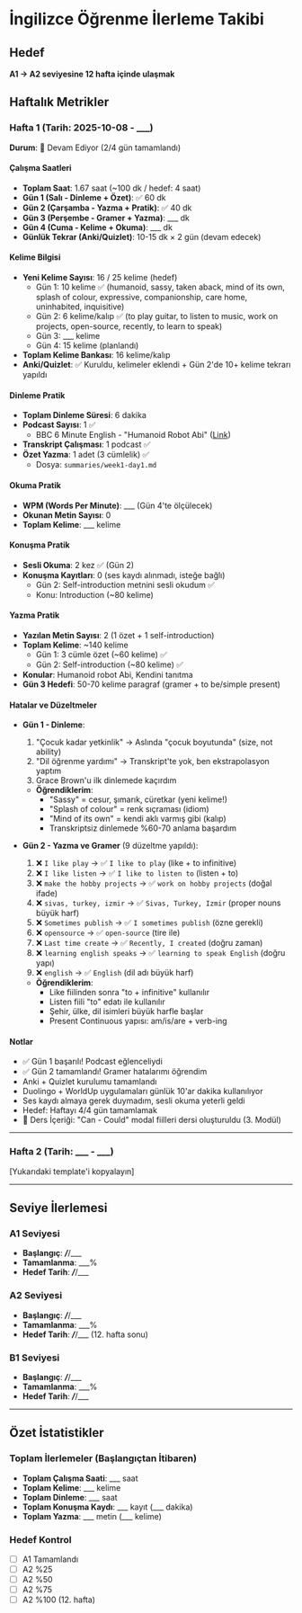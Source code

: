# İngilizce Öğrenme İlerleme Takibi

## Hedef
**A1 → A2 seviyesine 12 hafta içinde ulaşmak**

## Haftalık Metrikler

### Hafta 1 (Tarih: 2025-10-08 - ___)

**Durum**: 🔄 Devam Ediyor (2/4 gün tamamlandı)

#### Çalışma Saatleri
- **Toplam Saat**: 1.67 saat (~100 dk / hedef: 4 saat)
- **Gün 1 (Salı - Dinleme + Özet)**: ✅ 60 dk
- **Gün 2 (Çarşamba - Yazma + Pratik)**: ✅ 40 dk
- **Gün 3 (Perşembe - Gramer + Yazma)**: ___ dk
- **Gün 4 (Cuma - Kelime + Okuma)**: ___ dk
- **Günlük Tekrar (Anki/Quizlet)**: 10-15 dk × 2 gün (devam edecek)

#### Kelime Bilgisi
- **Yeni Kelime Sayısı**: 16 / 25 kelime (hedef)
  - Gün 1: 10 kelime ✅ (humanoid, sassy, taken aback, mind of its own, splash of colour, expressive, companionship, care home, uninhabited, inquisitive)
  - Gün 2: 6 kelime/kalıp ✅ (to play guitar, to listen to music, work on projects, open-source, recently, to learn to speak)
  - Gün 3: ___ kelime
  - Gün 4: 15 kelime (planlandı)
- **Toplam Kelime Bankası**: 16 kelime/kalıp
- **Anki/Quizlet**: ✅ Kuruldu, kelimeler eklendi + Gün 2'de 10+ kelime tekrarı yapıldı

#### Dinleme Pratik
- **Toplam Dinleme Süresi**: 6 dakika
- **Podcast Sayısı**: 1 ✅
  - BBC 6 Minute English - "Humanoid Robot Abi" ([Link](https://www.bbc.co.uk/learningenglish/english/features/6-minute-english_2025/ep-250918))
- **Transkript Çalışması**: 1 podcast ✅
- **Özet Yazma**: 1 adet (3 cümlelik) ✅
  - Dosya: `summaries/week1-day1.md`

#### Okuma Pratik
- **WPM (Words Per Minute)**: ___ (Gün 4'te ölçülecek)
- **Okunan Metin Sayısı**: 0
- **Toplam Kelime**: ___ kelime

#### Konuşma Pratik
- **Sesli Okuma**: 2 kez ✅ (Gün 2)
- **Konuşma Kayıtları**: 0 (ses kaydı alınmadı, isteğe bağlı)
  - Gün 2: Self-introduction metnini sesli okudum ✅
  - Konu: Introduction (~80 kelime)

#### Yazma Pratik
- **Yazılan Metin Sayısı**: 2 (1 özet + 1 self-introduction)
- **Toplam Kelime**: ~140 kelime
  - Gün 1: 3 cümle özet (~60 kelime) ✅
  - Gün 2: Self-introduction (~80 kelime) ✅
- **Konular**: Humanoid robot Abi, Kendini tanıtma
- **Gün 3 Hedefi**: 50-70 kelime paragraf (gramer + to be/simple present)

#### Hatalar ve Düzeltmeler
- **Gün 1 - Dinleme**:
  1. "Çocuk kadar yetkinlik" → Aslında "çocuk boyutunda" (size, not ability)
  2. "Dil öğrenme yardımı" → Transkript'te yok, ben ekstrapolasyon yaptım
  3. Grace Brown'u ilk dinlemede kaçırdım
  - **Öğrendiklerim**:
    - "Sassy" = cesur, şımarık, cüretkar (yeni kelime!)
    - "Splash of colour" = renk sıçraması (idiom)
    - "Mind of its own" = kendi aklı varmış gibi (kalıp)
    - Transkriptsiz dinlemede %60-70 anlama başardım

- **Gün 2 - Yazma ve Gramer** (9 düzeltme yapıldı):
  1. ❌ `I like play` → ✅ `I like to play` (like + to infinitive)
  2. ❌ `I like listen` → ✅ `I like to listen to` (listen + to)
  3. ❌ `make the hobby projects` → ✅ `work on hobby projects` (doğal ifade)
  4. ❌ `sivas, turkey, izmir` → ✅ `Sivas, Turkey, Izmir` (proper nouns büyük harf)
  5. ❌ `Sometimes publish` → ✅ `I sometimes publish` (özne gerekli)
  6. ❌ `opensource` → ✅ `open-source` (tire ile)
  7. ❌ `Last time create` → ✅ `Recently, I created` (doğru zaman)
  8. ❌ `learning english speaks` → ✅ `learning to speak English` (doğru yapı)
  9. ❌ `english` → ✅ `English` (dil adı büyük harf)
  - **Öğrendiklerim**:
    - Like fiilinden sonra "to + infinitive" kullanılır
    - Listen fiili "to" edatı ile kullanılır
    - Şehir, ülke, dil isimleri büyük harfle başlar
    - Present Continuous yapısı: am/is/are + verb-ing

#### Notlar
- ✅ Gün 1 başarılı! Podcast eğlenceliydi
- ✅ Gün 2 tamamlandı! Gramer hatalarımı öğrendim
- Anki + Quizlet kurulumu tamamlandı
- Duolingo + WorldUp uygulamaları günlük 10'ar dakika kullanılıyor
- Ses kaydı almaya gerek duymadım, sesli okuma yeterli geldi
- Hedef: Haftayı 4/4 gün tamamlamak
- 📝 Ders İçeriği: "Can - Could" modal fiilleri dersi oluşturuldu (3. Modül)

---

### Hafta 2 (Tarih: ___ - ___)
[Yukarıdaki template'i kopyalayın]

---

## Seviye İlerlemesi

### A1 Seviyesi
- **Başlangıç**: ___/___/___
- **Tamamlanma**: ___%
- **Hedef Tarih**: ___/___/___

### A2 Seviyesi
- **Başlangıç**: ___/___/___
- **Tamamlanma**: ___%
- **Hedef Tarih**: ___/___/___ (12. hafta sonu)

### B1 Seviyesi
- **Başlangıç**: ___/___/___
- **Tamamlanma**: ___%
- **Hedef Tarih**: ___/___/___

---

## Özet İstatistikler

### Toplam İlerlemeler (Başlangıçtan İtibaren)
- **Toplam Çalışma Saati**: ___ saat
- **Toplam Kelime**: ___ kelime
- **Toplam Dinleme**: ___ saat
- **Toplam Konuşma Kaydı**: ___ kayıt (___ dakika)
- **Toplam Yazma**: ___ metin (___ kelime)

### Hedef Kontrol
- [ ] A1 Tamamlandı
- [ ] A2 %25
- [ ] A2 %50
- [ ] A2 %75
- [ ] A2 %100 (12. hafta)